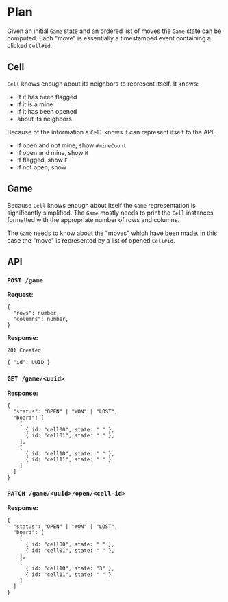 # Plan

Given an initial `Game` state and an ordered list of moves the `Game` state can
be computed. Each "move" is essentially a timestamped event containing a
clicked `Cell#id`.

## Cell

`Cell` knows enough about its neighbors to represent itself. It knows:

- if it has been flagged
- if it is a mine
- if it has been opened
- about its neighbors

Because of the information a `Cell` knows it can represent itself to the API.

- if open and not mine, show `#mineCount`
- if open and mine, show `M`
- if flagged, show `F`
- if not open, show ` `

## Game

Because `Cell` knows enough about itself the `Game` representation is
significantly simplified. The `Game` mostly needs to print the `Cell` instances
formatted with the appropriate number of rows and columns.

The `Game` needs to know about the "moves" which have been made. In this case
the "move" is represented by a list of opened `Cell#id`.

## API

### `POST /game`

**Request:**

    {
      "rows": number,
      "columns": number,
    }

**Response:**

`201 Created`

    { "id": UUID }

### `GET /game/<uuid>`

**Response:**

    {
      "status": "OPEN" | "WON" | "LOST",
      "board": [
        [
          { id: "cell00", state: " " },
          { id: "cell01", state: " " },
        ],
        [
          { id: "cell10", state: " " },
          { id: "cell11", state: " " }
        ]
      ]
    }

### `PATCH /game/<uuid>/open/<cell-id>`

**Response:**

    {
      "status": "OPEN" | "WON" | "LOST",
      "board": [
        [
          { id: "cell00", state: " " },
          { id: "cell01", state: " " },
        ],
        [
          { id: "cell10", state: "3" },
          { id: "cell11", state: " " }
        ]
      ]
    }
